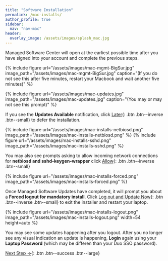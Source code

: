 ```yaml
---
title: "Software Installation"
permalink: /mac-installs/
author_profile: true
sidebar:
  nav: "nav-mac"
header:
  overlay_image: /assets/images/splash_mac.jpg
---
```


Managed Software Center will open at the earliest possible time after you have signed into your account and complete the previous steps.

{% include figure url="/assets/images/mac-mgmt-BigSur.jpg" image_path="/assets/images/mac-mgmt-BigSur.jpg" caption="(If you do not see this after five minutes, restart your Macbook and wait another five minutes)" %}

{% include figure url="/assets/images/mac-updates.jpg" image_path="/assets/images/mac-updates.jpg" caption="(You may or may not see this prompt)" %}

If you see the __Updates Available__ notification, click [Later](#installer){: .btn .btn--inverse .btn--small} to defer the installation.

{% include figure url="/assets/images/mac-installs-netbiosd.png" image_path="/assets/images/mac-installs-netbiosd.png" %}
{% include figure url="/assets/images/mac-installs-sshd.png" image_path="/assets/images/mac-installs-sshd.png" %}

You may also see prompts asking to allow incoming network connections for __netbiosd and sshd-keygen-wrapper__ click [Allow](#allow){: .btn .btn--inverse .btn--small}
<a name="allow"></a>

{% include figure url="/assets/images/mac-installs-forced.png" image_path="/assets/images/mac-installs-forced.png" %}

Once Managed Software Updates have completed, it will prompt you about a __Forced logout for mandatory install__. 
Click [Log out and Update Now](#logout){: .btn .btn--inverse .btn--small} to exit the installer and restart your laptop.
<a name="logout"></a>

{% include figure url="/assets/images/mac-installs-logout.png" image_path="/assets/images/mac-installs-logout.png" width=54
    height=auto %}

You may see some updates happening after you logout. After you no longer see any visual indication an update is happening, __Login__ again using your __Laptop Password__ (which may be differen than your Duo SSO password).


[Next Step &rarr;](/mac-chrome){: .btn .btn--success .btn--large}